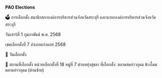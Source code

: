 **PAO Elections**
<p> </p>
🗳️ การเลือกตั้ง สมาชิกสภาองค์การบริหารส่วนจังหวัดสระบุรี และนายกองค์การบริหารส่วนจังหวัดสระบุรี
<p> </p>
วันเสาร์ที่ 1 กุมภาพันธ์ พ.ศ. 2568
<p> </p>
เขตเลือกตั้งที่ 7 อำเภอแก่งคอย 2568 

📅 วันเลือกตั้ง


📍 สถานที่เลือกตั้ง
หน่วยเลือกตั้งที่ 18
หมู่ที่ 7 ตำบลทุ่งสุขลา
ที่เลือกตั้ง: ตลาดสดอ่าวอุดม ข้างโดมตลาดอ่าวอุดม (ด้านซ้าย)
